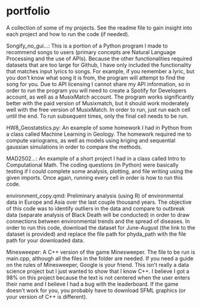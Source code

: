 # portfolio
A collection of some of my projects. See the readme file to gain insight into each project and how to run the code (if needed).

Songify_no_gui...: This is a portion of a Python program I made to recommend songs to users (primary concepts are Natural Language Processing and the use of APIs). Because the other functionalities required datasets that are too large for Github, I have only included the functionality that matches input lyrics to songs. For example, if you remember a lyric, but you don't know what song it is from, the program will attempt to find the song for you. Due to API licensing I cannot share my API information, so in order to run the program you will need to create a Spotify for Developers account, as well as a MusixMatch account. The program works significantly better with the paid version of Musixmatch, but it should work moderately well with the free version of MusixMatch. In order to run, just run each cell until the end. To run subsequent times, only the final cell needs to be run.

HW8_Geostatstics.py: An example of some homework I had in Python from a class called Machine Learning in Geology. The homework required me to compute variograms, as well as models using kriging and sequential gaussian simulations in order to compare the methods. 

MAD2502...: An example of a short project I had in a class called Intro to Computational Math. The coding questions (in Python) were basically testing if I could complete some analysis, plotting, and file writing using the given imports. Once again, running every cell in order is how to run this code.

environment_copy.qmd: Preliminary analysis (using R) of environmental data in Europe and Asia over the last couple thousand years. The objective of this code was to identify outliers in the data and compare to outbreak data (separate analysis of Black Death will be conducted) in order to draw connections between environmental trends and the spread of diseases. In order to run this code, download the dataset for June-August (the link to the dataset is provided) and replace the file path for phyda_path with the file path for your downloaded data.

Minesweeper: A C++ version of the game Minesweeper. The file to be run is main.cpp, although all the files in the folder are needed. If you need a guide on the rules of Minesweeper, Google is your friend. This isn't really a data science project but I just wanted to show that I know C++. I believe I got a 98% on this project because the text is not centered when the user enters their name and I believe I had a bug with the leaderboard. If the game doesn't work for you, you probably have to download SFML graphics (or your version of C++ is different).
